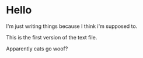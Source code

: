 

# Hello

I'm just writing things because I think i'm supposed to. 

This is the first version of the text file.

Apparently cats go woof? 

